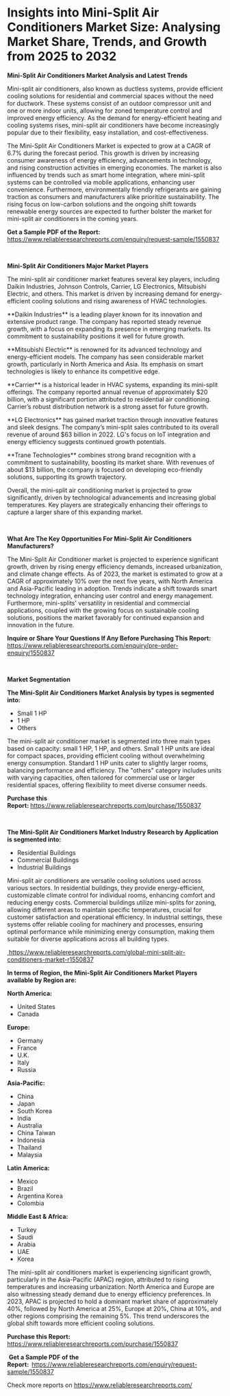 <p><h1>Insights into Mini-Split Air Conditioners Market Size: Analysing Market Share, Trends, and Growth from 2025 to 2032</h1></p><p><strong>Mini-Split Air Conditioners Market Analysis and Latest Trends</strong></p>
<p><p>Mini-split air conditioners, also known as ductless systems, provide efficient cooling solutions for residential and commercial spaces without the need for ductwork. These systems consist of an outdoor compressor unit and one or more indoor units, allowing for zoned temperature control and improved energy efficiency. As the demand for energy-efficient heating and cooling systems rises, mini-split air conditioners have become increasingly popular due to their flexibility, easy installation, and cost-effectiveness.</p><p>The Mini-Split Air Conditioners Market is expected to grow at a CAGR of 6.7% during the forecast period. This growth is driven by increasing consumer awareness of energy efficiency, advancements in technology, and rising construction activities in emerging economies. The market is also influenced by trends such as smart home integration, where mini-split systems can be controlled via mobile applications, enhancing user convenience. Furthermore, environmentally friendly refrigerants are gaining traction as consumers and manufacturers alike prioritize sustainability. The rising focus on low-carbon solutions and the ongoing shift towards renewable energy sources are expected to further bolster the market for mini-split air conditioners in the coming years.</p></p>
<p><strong>Get a Sample PDF of the Report:&nbsp;</strong> <a href="https://www.reliableresearchreports.com/enquiry/request-sample/1550837?utm_campaign=3027&utm_medium=2&utm_source=Github&utm_content=ia&utm_term=11042025&utm_id=mini-split-air-conditioners">https://www.reliableresearchreports.com/enquiry/request-sample/1550837</a></p>
<p>&nbsp;</p>
<p><strong>Mini-Split Air Conditioners Major Market Players</strong></p>
<p><p>The mini-split air conditioner market features several key players, including Daikin Industries, Johnson Controls, Carrier, LG Electronics, Mitsubishi Electric, and others. This market is driven by increasing demand for energy-efficient cooling solutions and rising awareness of HVAC technologies.</p><p>**Daikin Industries** is a leading player known for its innovation and extensive product range. The company has reported steady revenue growth, with a focus on expanding its presence in emerging markets. Its commitment to sustainability positions it well for future growth.</p><p>**Mitsubishi Electric** is renowned for its advanced technology and energy-efficient models. The company has seen considerable market growth, particularly in North America and Asia. Its emphasis on smart technologies is likely to enhance its competitive edge.</p><p>**Carrier** is a historical leader in HVAC systems, expanding its mini-split offerings. The company reported annual revenue of approximately $20 billion, with a significant portion attributed to residential air conditioning. Carrier’s robust distribution network is a strong asset for future growth.</p><p>**LG Electronics** has gained market traction through innovative features and sleek designs. The company’s mini-split sales contributed to its overall revenue of around $63 billion in 2022. LG's focus on IoT integration and energy efficiency suggests continued growth potentials.</p><p>**Trane Technologies** combines strong brand recognition with a commitment to sustainability, boosting its market share. With revenues of about $13 billion, the company is focused on developing eco-friendly solutions, supporting its growth trajectory.</p><p>Overall, the mini-split air conditioning market is projected to grow significantly, driven by technological advancements and increasing global temperatures. Key players are strategically enhancing their offerings to capture a larger share of this expanding market.</p></p>
<p>&nbsp;</p>
<p><strong>What Are The Key Opportunities For Mini-Split Air Conditioners Manufacturers?</strong></p>
<p><p>The Mini-Split Air Conditioner market is projected to experience significant growth, driven by rising energy efficiency demands, increased urbanization, and climate change effects. As of 2023, the market is estimated to grow at a CAGR of approximately 10% over the next five years, with North America and Asia-Pacific leading in adoption. Trends indicate a shift towards smart technology integration, enhancing user control and energy management. Furthermore, mini-splits' versatility in residential and commercial applications, coupled with the growing focus on sustainable cooling solutions, positions the market favorably for continued expansion and innovation in the future.</p></p>
<p><strong>Inquire or Share Your Questions If Any Before Purchasing This Report:</strong> <a href="https://www.reliableresearchreports.com/enquiry/pre-order-enquiry/1550837?utm_campaign=3027&utm_medium=2&utm_source=Github&utm_content=ia&utm_term=11042025&utm_id=mini-split-air-conditioners">https://www.reliableresearchreports.com/enquiry/pre-order-enquiry/1550837</a></p>
<p>&nbsp;</p>
<p><strong>Market Segmentation</strong></p>
<p><strong>The Mini-Split Air Conditioners Market Analysis by types is segmented into:</strong></p>
<p><ul><li>Small 1 HP</li><li>1 HP</li><li>Others</li></ul></p>
<p><p>The mini-split air conditioner market is segmented into three main types based on capacity: small 1 HP, 1 HP, and others. Small 1 HP units are ideal for compact spaces, providing efficient cooling without overwhelming energy consumption. Standard 1 HP units cater to slightly larger rooms, balancing performance and efficiency. The "others" category includes units with varying capacities, often tailored for commercial use or larger residential spaces, offering flexibility to meet diverse consumer needs.</p></p>
<p><strong>Purchase this Report:&nbsp;</strong><a href="https://www.reliableresearchreports.com/purchase/1550837?utm_campaign=3027&utm_medium=2&utm_source=Github&utm_content=ia&utm_term=11042025&utm_id=mini-split-air-conditioners">https://www.reliableresearchreports.com/purchase/1550837</a></p>
<p>&nbsp;</p>
<p><strong>The Mini-Split Air Conditioners Market Industry Research by Application is segmented into:</strong></p>
<p><ul><li>Residential Buildings</li><li>Commercial Buildings</li><li>Industrial Buildings</li></ul></p>
<p><p>Mini-split air conditioners are versatile cooling solutions used across various sectors. In residential buildings, they provide energy-efficient, customizable climate control for individual rooms, enhancing comfort and reducing energy costs. Commercial buildings utilize mini-splits for zoning, allowing different areas to maintain specific temperatures, crucial for customer satisfaction and operational efficiency. In industrial settings, these systems offer reliable cooling for machinery and processes, ensuring optimal performance while minimizing energy consumption, making them suitable for diverse applications across all building types.</p></p>
<p><a href="https://www.reliableresearchreports.com/global-mini-split-air-conditioners-market-r1550837?utm_campaign=3027&utm_medium=2&utm_source=Github&utm_content=ia&utm_term=11042025&utm_id=mini-split-air-conditioners">&nbsp;https://www.reliableresearchreports.com/global-mini-split-air-conditioners-market-r1550837</a></p>
<p><strong>In terms of Region, the Mini-Split Air Conditioners Market Players available by Region are:</strong></p>
<p>
    <p> <strong> North America: </strong>
        <ul>
            <li>United States</li>
            <li>Canada</li>
        </ul>
        </p> 
    <p> <strong> Europe: </strong>
        <ul>
            <li>Germany</li>
            <li>France</li>
            <li>U.K.</li>
            <li>Italy</li>
            <li>Russia</li>
        </ul>
        </p> 
    <p> <strong> Asia-Pacific: </strong>
        <ul>
            <li>China</li>
            <li>Japan</li>
            <li>South Korea</li>
            <li>India</li>
            <li>Australia</li>
            <li>China Taiwan</li>
            <li>Indonesia</li>
            <li>Thailand</li>
            <li>Malaysia</li>
        </ul>
        </p> 
    <p> <strong> Latin America: </strong>
        <ul>
            <li>Mexico</li>
            <li>Brazil</li>
            <li>Argentina Korea</li>
            <li>Colombia</li>
        </ul>
        </p> 
    <p> <strong> Middle East & Africa: </strong>
        <ul>
            <li>Turkey</li>
            <li>Saudi</li>
            <li>Arabia</li>
            <li>UAE</li>
            <li>Korea</li>
        </ul>
    </p>
    </p>
<p><p>The mini-split air conditioners market is experiencing significant growth, particularly in the Asia-Pacific (APAC) region, attributed to rising temperatures and increasing urbanization. North America and Europe are also witnessing steady demand due to energy efficiency preferences. In 2023, APAC is projected to hold a dominant market share of approximately 40%, followed by North America at 25%, Europe at 20%, China at 10%, and other regions comprising the remaining 5%. This trend underscores the global shift towards more efficient cooling solutions.</p></p>
<p><strong>Purchase this Report: </strong><a href="https://www.reliableresearchreports.com/purchase/1550837?utm_campaign=3027&utm_medium=2&utm_source=Github&utm_content=ia&utm_term=11042025&utm_id=mini-split-air-conditioners">https://www.reliableresearchreports.com/purchase/1550837</a></p>
<p>&nbsp;<strong>Get a Sample PDF of the Report:&nbsp;&nbsp;</strong><a href="https://www.reliableresearchreports.com/enquiry/request-sample/1550837?utm_campaign=3027&utm_medium=2&utm_source=Github&utm_content=ia&utm_term=11042025&utm_id=mini-split-air-conditioners">https://www.reliableresearchreports.com/enquiry/request-sample/1550837</a></p>
<p><strong></strong></p>
<p>Check more reports on <a href="https://www.reliableresearchreports.com/?utm_campaign=3027&utm_medium=2&utm_source=Github&utm_content=ia&utm_term=11042025&utm_id=mini-split-air-conditioners">https://www.reliableresearchreports.com/</a></p>